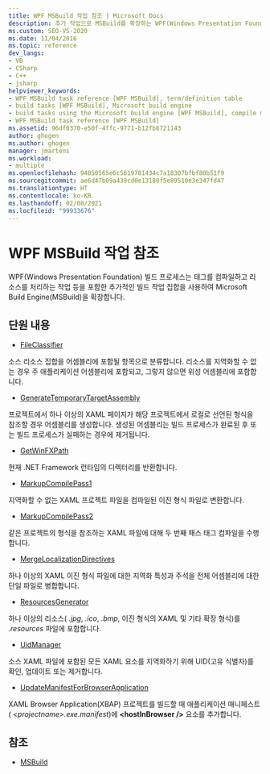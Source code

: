 ```yaml
---
title: WPF MSBuild 작업 참조 | Microsoft Docs
description: 추가 작업으로 MSBuild를 확장하는 WPF(Windows Presentation Foundation) 빌드 프로세스에 대한 작업 참조입니다.
ms.custom: SEO-VS-2020
ms.date: 11/04/2016
ms.topic: reference
dev_langs:
- VB
- CSharp
- C++
- jsharp
helpviewer_keywords:
- WPF MSBuild task reference [WPF MSBuild], term/definition table
- build tasks [WPF MSBuild], Microsoft build engine
- build tasks using the Microsoft build engine [WPF MSBuild], compile markup and process resources
- WPF MSBuild task reference [WPF MSBuild]
ms.assetid: 96df0370-e50f-4ffc-9771-b12fb8721143
author: ghogen
ms.author: ghogen
manager: jmartens
ms.workload:
- multiple
ms.openlocfilehash: 94050565e6c5619781434c7a18307bfbf80b51f9
ms.sourcegitcommit: ae6d47b09a439cd0e13180f5e89510e3e347fd47
ms.translationtype: HT
ms.contentlocale: ko-KR
ms.lasthandoff: 02/08/2021
ms.locfileid: "99933676"
---
```

# <a name="wpf-msbuild-task-reference"></a>WPF MSBuild 작업 참조

WPF(Windows Presentation Foundation) 빌드 프로세스는 태그를 컴파일하고 리소스를 처리하는 작업 등을 포함한 추가적인 빌드 작업 집합을 사용하여 Microsoft Build Engine(MSBuild)을 확장합니다.

## <a name="in-this-section"></a>단원 내용

- [FileClassifier](../msbuild/fileclassifier-task.md)

 소스 리소스 집합을 어셈블리에 포함될 항목으로 분류합니다. 리소스를 지역화할 수 없는 경우 주 애플리케이션 어셈블리에 포함되고, 그렇지 않으면 위성 어셈블리에 포함합니다.

- [GenerateTemporaryTargetAssembly](../msbuild/generatetemporarytargetassembly-task.md)

 프로젝트에서 하나 이상의 XAML 페이지가 해당 프로젝트에서 로컬로 선언된 형식을 참조할 경우 어셈블리를 생성합니다. 생성된 어셈블리는 빌드 프로세스가 완료된 후 또는 빌드 프로세스가 실패하는 경우에 제거됩니다.

- [GetWinFXPath](../msbuild/getwinfxpath-task.md)

 현재 .NET Framework 런타임의 디렉터리를 반환합니다.

- [MarkupCompilePass1](../msbuild/markupcompilepass1-task.md)

 지역화할 수 없는 XAML 프로젝트 파일을 컴파일된 이진 형식 파일로 변환합니다.

- [MarkupCompilePass2](../msbuild/markupcompilepass2-task.md)

 같은 프로젝트의 형식을 참조하는 XAML 파일에 대해 두 번째 패스 태그 컴파일을 수행합니다.

- [MergeLocalizationDirectives](../msbuild/mergelocalizationdirectives-task.md)

 하나 이상의 XAML 이진 형식 파일에 대한 지역화 특성과 주석을 전체 어셈블리에 대한 단일 파일로 병합합니다.

- [ResourcesGenerator](../msbuild/resourcesgenerator-task.md)

 하나 이상의 리소스( *.jpg*, *.ico*, *.bmp*, 이진 형식의 XAML 및 기타 확장 형식)를 *.resources* 파일에 포함합니다.

- [UidManager](../msbuild/uidmanager-task.md)

 소스 XAML 파일에 포함된 모든 XAML 요소를 지역화하기 위해 UID(고유 식별자)를 확인, 업데이트 또는 제거합니다.

- [UpdateManifestForBrowserApplication](../msbuild/updatemanifestforbrowserapplication-task.md)

 XAML Browser Application(XBAP) 프로젝트를 빌드할 때 애플리케이션 매니페스트( *\<projectname>.exe.manifest*)에 **\<hostInBrowser />** 요소를 추가합니다.

## <a name="see-also"></a>참조

- [MSBuild](../msbuild/msbuild.md)